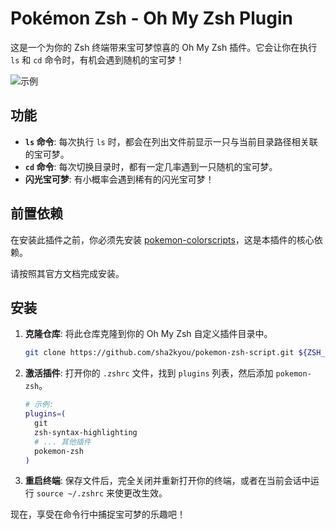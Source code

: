 # Pokémon Zsh - Oh My Zsh Plugin

这是一个为你的 Zsh 终端带来宝可梦惊喜的 Oh My Zsh 插件。它会让你在执行 `ls` 和 `cd` 命令时，有机会遇到随机的宝可梦！

![示例](image.png)

## 功能

*   **`ls` 命令**: 每次执行 `ls` 时，都会在列出文件前显示一只与当前目录路径相关联的宝可梦。
*   **`cd` 命令**: 每次切换目录时，都有一定几率遇到一只随机的宝可梦。
*   **闪光宝可梦**: 有小概率会遇到稀有的闪光宝可梦！

## 前置依赖

在安装此插件之前，你必须先安装 [pokemon-colorscripts](https://gitlab.com/phoneybadger/pokemon-colorscripts)，这是本插件的核心依赖。

请按照其官方文档完成安装。

## 安装

1.  **克隆仓库**: 将此仓库克隆到你的 Oh My Zsh 自定义插件目录中。
    ```bash
    git clone https://github.com/sha2kyou/pokemon-zsh-script.git ${ZSH_CUSTOM:-~/.oh-my-zsh/custom}/plugins/pokemon-zsh
    ```

2.  **激活插件**: 打开你的 `.zshrc` 文件，找到 `plugins` 列表，然后添加 `pokemon-zsh`。
    ```zsh
    # 示例:
    plugins=(
      git
      zsh-syntax-highlighting
      # ... 其他插件
      pokemon-zsh
    )
    ```

3.  **重启终端**: 保存文件后，完全关闭并重新打开你的终端，或者在当前会话中运行 `source ~/.zshrc` 来使更改生效。

现在，享受在命令行中捕捉宝可梦的乐趣吧！